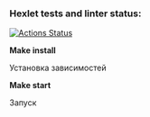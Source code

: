 ### Hexlet tests and linter status:
[![Actions Status](https://github.com/AlekseySapunkov/frontend-project-12/workflows/hexlet-check/badge.svg)](https://github.com/AlekseySapunkov/frontend-project-12/actions)

**Make install**

Установка зависимостей

**Make start**

Запуск
